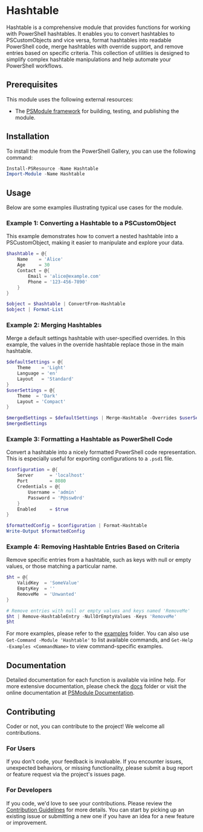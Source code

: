 # Hashtable


Hashtable is a comprehensive module that provides functions for working with PowerShell hashtables.
It enables you to convert hashtables to PSCustomObjects and vice versa, format hashtables into readable PowerShell
code, merge hashtables with override support, and remove entries based on specific criteria. This collection of
utilities is designed to simplify complex hashtable manipulations and help automate your PowerShell workflows.

## Prerequisites

This module uses the following external resources:
- The [PSModule framework](https://github.com/PSModule) for building, testing, and publishing the module.

## Installation

To install the module from the PowerShell Gallery, you can use the following command:

```powershell
Install-PSResource -Name Hashtable
Import-Module -Name Hashtable
```

## Usage

Below are some examples illustrating typical use cases for the module.

### Example 1: Converting a Hashtable to a PSCustomObject

This example demonstrates how to convert a nested hashtable into a PSCustomObject, making it easier to manipulate and explore your data.

```powershell
$hashtable = @{
    Name    = 'Alice'
    Age     = 30
    Contact = @{
        Email = 'alice@example.com'
        Phone = '123-456-7890'
    }
}

$object = $hashtable | ConvertFrom-Hashtable
$object | Format-List
```

### Example 2: Merging Hashtables

Merge a default settings hashtable with user-specified overrides. In this example, the values in the override hashtable
replace those in the main hashtable.

```powershell
$defaultSettings = @{
    Theme    = 'Light'
    Language = 'en'
    Layout   = 'Standard'
}
$userSettings = @{
    Theme  = 'Dark'
    Layout = 'Compact'
}

$mergedSettings = $defaultSettings | Merge-Hashtable -Overrides $userSettings
$mergedSettings
```

### Example 3: Formatting a Hashtable as PowerShell Code

Convert a hashtable into a nicely formatted PowerShell code representation. This is especially useful for exporting
configurations to a `.psd1` file.

```powershell
$configuration = @{
    Server      = 'localhost'
    Port        = 8080
    Credentials = @{
        Username = 'admin'
        Password = 'P@ssw0rd'
    }
    Enabled     = $true
}

$formattedConfig = $configuration | Format-Hashtable
Write-Output $formattedConfig
```

### Example 4: Removing Hashtable Entries Based on Criteria

Remove specific entries from a hashtable, such as keys with null or empty values, or those matching a particular name.

```powershell
$ht = @{
    ValidKey  = 'SomeValue'
    EmptyKey  = ''
    RemoveMe  = 'Unwanted'
}

# Remove entries with null or empty values and keys named 'RemoveMe'
$ht | Remove-HashtableEntry -NullOrEmptyValues -Keys 'RemoveMe'
$ht
```

For more examples, please refer to the [examples](examples) folder. You can also use `Get-Command -Module 'Hashtable'` to
list available commands, and `Get-Help -Examples <CommandName>` to view command-specific examples.

## Documentation

Detailed documentation for each function is available via inline help. For more extensive documentation, please check the
[docs](docs) folder or visit the online documentation at [PSModule Documentation](https://psmodule.io).

## Contributing

Coder or not, you can contribute to the project! We welcome all contributions.

### For Users

If you don't code, your feedback is invaluable. If you encounter issues, unexpected behaviors, or missing functionality,
please submit a bug report or feature request via the project's issues page.

### For Developers

If you code, we'd love to see your contributions. Please review the [Contribution Guidelines](CONTRIBUTING.md) for more details.
You can start by picking up an existing issue or submitting a new one if you have an idea for a new feature or improvement.
